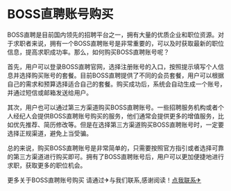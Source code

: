 # BOSS直聘账号购买

BOSS直聘是目前国内领先的招聘平台之一，拥有大量的优质企业和职位资源。对于求职者来说，拥有一个BOSS直聘账号是非常重要的，可以及时获取最新的职位信息，提高求职成功率。那么，如何购买BOSS直聘账号呢？

首先，用户可以登录BOSS直聘官网，选择注册账号的入口，按照提示填写个人信息并选择购买账号的套餐。目前BOSS直聘提供了不同的会员套餐，用户可以根据自己的需求和预算选择适合自己的套餐。购买成功后，系统会自动生成一个账号，并通过短信或邮箱发送给用户。

其次，用户也可以通过第三方渠道购买BOSS直聘账号。一些招聘服务机构或者个人经纪人会提供BOSS直聘账号购买的服务，他们通常会提供更多的增值服务，比如优先推荐、简历修改等。但是在选择第三方渠道购买BOSS直聘账号时，一定要选择正规渠道，避免上当受骗。

总的来说，购买BOSS直聘账号是非常简单的，只需要按照官方指引或者选择可靠的第三方渠道进行购买即可。拥有了BOSS直聘账号后，用户可以更加便捷地进行求职，获取更多的职位机会。

更多关于BOSS直聘账号购买 请通过✈与我们联系,感谢阅读！[点我联系✈](https://www.G208.com)